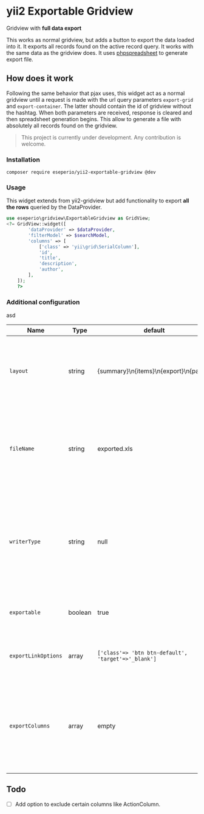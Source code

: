 # yii2 Exportable Gridview
Gridview with **full data export**

This works as normal gridview, but adds a button to export the data loaded into it.
It exports all records found on the active record query. It works with the same data
as the gridview does. It uses [phpspreadsheet](https://github.com/PHPOffice/PhpSpreadsheet)
to generate export file.

## How does it work
Following the same behavior that pjax uses, this widget act as a normal gridview until
a request is made with the url query parameters `export-grid` and `export-container`.
The latter should contain the id of gridview without the hashtag. When both parameters are received, response
is cleared and then spreadsheet generation begins. This allow to generate a file with absolutely all
records found on the gridview.


> This project is currently under development. Any contribution is welcome.


### Installation
```
composer require eseperio/yii2-exportable-gridview @dev
```

### Usage

This widget extends from yii2-gridview but add functionality to export
**all the rows** queried by the DataProvider.


```php
use eseperio\gridview\ExportableGridview as GridView;
<?= GridView::widget([
        'dataProvider' => $dataProvider,
        'filterModel' => $searchModel,
        'columns' => [
            ['class' => 'yii\grid\SerialColumn'],
            'id',
            'title',
            'description',
            'author',
        ],
    ]);
    ?>

```

### Additional configuration
asd

|Name|Type|default|Description|
|----|----|-------|-----------|
|`layout`|string|{summary}\n{items}\n{export}\n{pager}|In addition to default layout this gridview has `{export`} section. This is the place for export button.|
|`fileName`|string|exported.xls|Name to use on the generated filename. If `writerType` value is not set then the writer will be guessed from the extension.|
|`writerType`|string|null| The writer to be used when generating file. See [Spreadsheet writer](https://phpspreadsheet.readthedocs.io/en/develop/topics/reading-and-writing-to-file/). Accepts Xls, Xlsx, Ods, Csv, Html, Tcpdf, Dompdf, Mpdf|
|`exportable`|boolean|true|Whether to enable export for this gridview |
|`exportLinkOptions`|array| `['class'=> 'btn btn-default', 'target'=>'_blank']` |Options for the export link. It also accepts `label` and `encode`|
|`exportColumns`|array|empty|Property to define a different column combination for export only. If empty default columns of gridview will be used|

## Todo
* [ ] Add option to exclude certain columns like ActionColumn.

